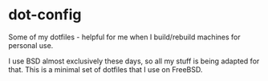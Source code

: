 dot-config
==========

Some of my dotfiles - helpful for me when I build/rebuild machines for personal use.


I use BSD almost exclusively these days, so all my stuff is being adapted for that.
This is a minimal set of dotfiles that I use on FreeBSD.


